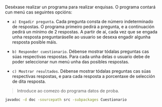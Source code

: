 Deséxase realizar un programa para realizar enquisas. O programa contará cun menú cas seguintes opcións:

- `a) Engadir pregunta`. Cada pregunta consta de número indeterminado de respostas. O programa primeiro pedirá a pregunta, e a continuación pedirá un mínimo de 2 respostas. A partir de aí, cada vez que se engada unha resposta preguntaráselle ao usuario se desexa engadir algunha resposta posible máis.

- `b) Responder cuestionario`. Débense mostrar tódalas preguntas cas súas respectivas respostas. Para cada unha delas o usuario debe de poder seleccionar nun menú unha das posibles respostas.

- `c) Mostrar resultados`. Débense mostrar tódalas preguntas cas súas respectivas respostas, e para cada resposta a porcentaxe de selección de dita resposta.


> Introduce ao comezo do programa datos de proba.

```bash
javadoc -d doc -sourcepath src -subpackages Cuestionario
```